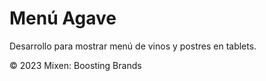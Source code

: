 # Menú Agave

Desarrollo para mostrar menú de vinos y postres en tablets.

&copy; 2023 Mixen: Boosting Brands
